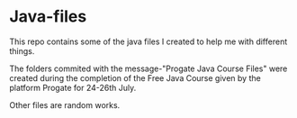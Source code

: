 # Java-files

This repo contains some of the java files I created to help me with different things.

The folders commited with the message-"Progate Java Course Files" were created during the completion of the Free Java Course given by the platform Progate for 24-26th July.

Other files are random works.
